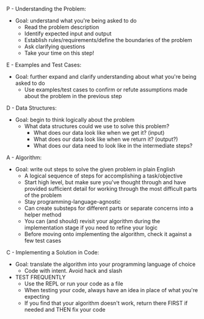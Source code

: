 
P - Understanding the Problem:
- Goal: understand what you're being asked to do
  - Read the problem description
  - Identify expected input and output
  - Establish rules/requirements/define the boundaries of the problem
  - Ask clarifying questions
  - Take your time on this step!

E - Examples and Test Cases:
- Goal: further expand and clarify understanding about what you're being asked to do 
  - Use examples/test cases to confirm or refute assumptions made about the problem in the previous step

D - Data Structures:
- Goal: begin to think logically about the problem
  - What data structures could we use to solve this problem?
    - What does our data look like when we get it? (input)
    - What does our data look like when we return it? (output?)
    - What does our data need to look like in the intermediate steps?

A - Algorithm:
- Goal: write out steps to solve the given problem in plain English
  - A logical sequence of steps for accomplishing a task/objective
  - Start high level, but make sure you've thought through and have provided sufficient detail for working through the most difficult parts of the problem
  - Stay programming-language-agnostic
  - Can create substeps for different parts or separate concerns into a helper method
  - You can (and should) revisit your algorithm during the implementation stage if you need to refine your logic
  - Before moving onto implementing the algorithm, check it against a few test cases

C - Implementing a Solution in Code:
- Goal: translate the algorithm into your programming language of choice
  - Code with intent. Avoid hack and slash 
- TEST FREQUENTLY
  - Use the REPL or run your code as a file
  - When testing your code, always have an idea in place of what you're expecting
  - If you find that your algorithm doesn't work, return there FIRST if needed and THEN fix your code